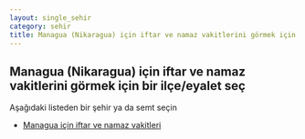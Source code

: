 ```yaml
---
layout: single_sehir
category: sehir
title: Managua (Nikaragua) için iftar ve namaz vakitlerini görmek için bir ilçe/eyalet seç
---
```



## Managua (Nikaragua) için iftar ve namaz vakitlerini görmek için bir ilçe/eyalet seç

Aşağıdaki listeden bir şehir ya da semt seçin


* [Managua için iftar ve namaz vakitleri](/iftar.html?sehir=Managua&ulke=Nikaragua&state=Managua)
